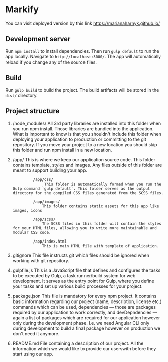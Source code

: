 # Markify 
You can visit deployed version by this link https://marianaharnyk.github.io/

## Development server

Run `npm install` to install dependencies. Then run `gulp default` to run the app locally. Navigate to `http://localhost:3000/`. The app will automatically reload if you change any of the source files.

## Build

Run `gulp build` to build the project. The build artifacts will be stored in the `dist/` directory.


## Project structure

1. /node_modules/
    All 3rd party libraries are installed into this folder when you run npm install. Those libraries are bundled into the application. What is important to know is that you shouldn't include this folder when deploying your application to production or committing to the git repository. If you move your project to a new location you should skip this folder and run npm install in a new location.

2. /app/
       This is where we keep our application source code.
            This folder contains template, styles and images. Any files outside of this folder are meant to support building your app.

                /app/css/
                     This folder is automatically formed when you run the Gulp command `gulp default`. This folder serves as the output directory for the compiled CSS files generated from the SCSS files.

                /app/images/
                    This folder contains static assets for this app like images, icons

                /app/scss/
                    The SCSS files in this folder will contain the styles for your HTML files, allowing you to write more maintainable and modular CSS code.
               
                /app/index.html
                    This is main HTML file with template of application.


3. gitignore
    This file instructs git which files should be ignored when working with git repository.

4. gulpfile.js
    This is a JavaScript file that defines and configures the tasks to be executed by Gulp, a task runner/build system for web development. It serves as the entry point for Gulp, where you define your tasks and set up various build processes for your project.

5. package.json
    This file is mandatory for every npm project. It contains basic information regarding our project (name, description, license etc.) commands which can be used, dependencies — those are packages required by our application to work correctly, and devDepndencies — again a list of packages which are required for our application however only during the development phase. I.e. we need Angular CLI only during development to build a final package however on production we don't need it anymore.

6. README.md
    File containing a description of our project. All the information which we would like to provide our userswith before they start using our app.

